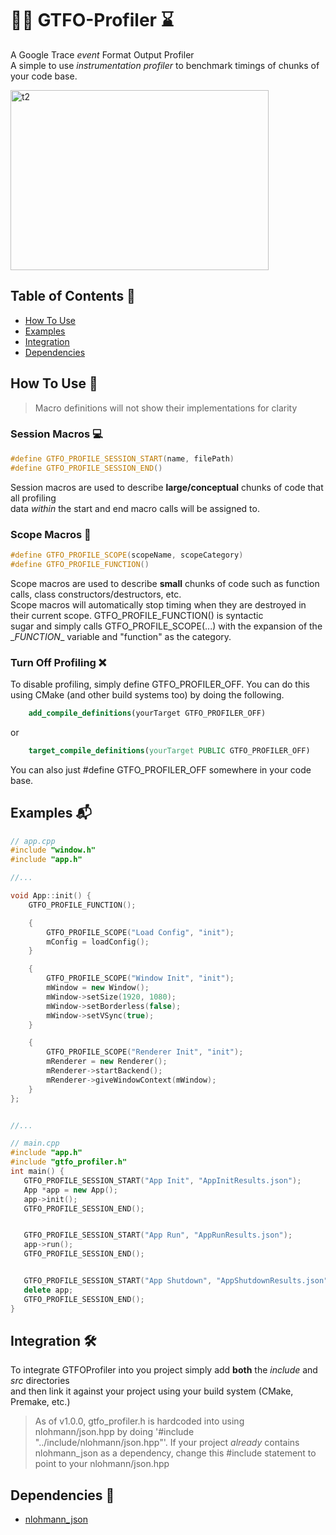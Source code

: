# 🏃‍♂️ GTFO-Profiler ⌛

A Google Trace _event_ Format Output Profiler <br>
A simple to use _instrumentation profiler_ to benchmark timings of chunks of your code base.

<img width="413" height="288" alt="t2" src="https://github.com/user-attachments/assets/2ae4def2-8ed4-49a5-b3af-503dac6b5b47" />

## Table of Contents 📑

- [How To Use](#how-to-use)
- [Examples](#examples)
- [Integration](#integration)
- [Dependencies](#dependencies)

## How To Use 🤖

> Macro definitions will not show their implementations for clarity

### Session Macros 💻

```C++
#define GTFO_PROFILE_SESSION_START(name, filePath)
#define GTFO_PROFILE_SESSION_END()
```

Session macros are used to describe **large/conceptual** chunks of code that all profiling <br>
data _within_ the start and end macro calls will be assigned to.

### Scope Macros 🔭

```C++
#define GTFO_PROFILE_SCOPE(scopeName, scopeCategory)
#define GTFO_PROFILE_FUNCTION()
```

Scope macros are used to describe **small** chunks of code such as function calls, class constructors/destructors, etc. <br> 
Scope macros will automatically stop timing when they are destroyed in their current scope. GTFO_PROFILE_FUNCTION() is syntactic <br>
sugar and simply calls GTFO_PROFILE_SCOPE(...) with the expansion of the \__FUNCTION__ variable and "function" as the category. 

### Turn Off Profiling ❌

To disable profiling, simply define GTFO_PROFILER_OFF. You can do this using CMake (and other build systems too) by doing the following.

```cmake
    add_compile_definitions(yourTarget GTFO_PROFILER_OFF)
```

or

```cmake
    target_compile_definitions(yourTarget PUBLIC GTFO_PROFILER_OFF)
```

You can also just #define GTFO_PROFILER_OFF somewhere in your code base.

## Examples 📬

```C++
// app.cpp
#include "window.h"
#include "app.h"

//...

void App::init() {
    GTFO_PROFILE_FUNCTION();

    {
        GTFO_PROFILE_SCOPE("Load Config", "init");
        mConfig = loadConfig();
    }

    {
        GTFO_PROFILE_SCOPE("Window Init", "init");
        mWindow = new Window();
        mWindow->setSize(1920, 1080);
        mWindow->setBorderless(false);
        mWindow->setVSync(true);
    }

    {
        GTFO_PROFILE_SCOPE("Renderer Init", "init");
        mRenderer = new Renderer();
        mRenderer->startBackend();
        mRenderer->giveWindowContext(mWindow);
    }
};


//...

// main.cpp
#include "app.h"
#include "gtfo_profiler.h"
int main() {
   GTFO_PROFILE_SESSION_START("App Init", "AppInitResults.json"); 
   App *app = new App();
   app->init();
   GTFO_PROFILE_SESSION_END(); 


   GTFO_PROFILE_SESSION_START("App Run", "AppRunResults.json"); 
   app->run(); 
   GTFO_PROFILE_SESSION_END(); 


   GTFO_PROFILE_SESSION_START("App Shutdown", "AppShutdownResults.json"); 
   delete app;
   GTFO_PROFILE_SESSION_END(); 
}
```

## Integration 🛠

To integrate GTFOProfiler into you project simply add **both** the _include_ and _src_ directories <br>
and then link it against your project using your build system (CMake, Premake, etc.)
> As of v1.0.0, gtfo_profiler.h is hardcoded into using nlohmann/json.hpp by doing '#include "../include/nlohmann/json.hpp"'.
> If your project _already_ contains nlohmann_json as a dependency, change this #include statement to point to your nlohmann/json.hpp

## Dependencies 🧰

- [nlohmann_json](https://github.com/nlohmann/json)
